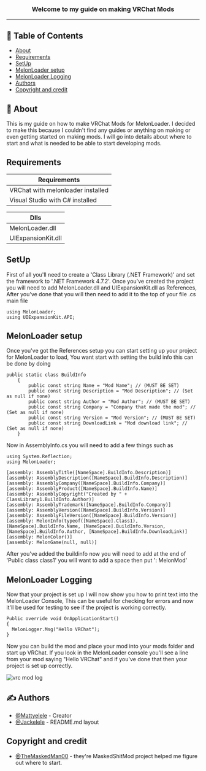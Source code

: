 <h3 align="center">Welcome to my guide on making VRChat Mods</h3>

---

## 📝 Table of Contents

- [About](#about)
- [Requirements](#requirements)
- [SetUp](#Setup)
- [MelonLoader setup](#melonloaderstart)
- [MelonLoader Logging](#melonloaderlogging)
- [Authors](#authors)
- [Copyright and credit](#Copyright)

## 🧐 About <a name = "about"></a>

This is my guide on how to make VRChat Mods for MelonLoader. I decided to make this because I couldn't find any guides or anything on making or even getting started on making mods. I will go into details about where to start and what is needed to be able to start developing mods.

## Requirements <a name = "requirements"></a>

| Requirements  |
| ------------- |
| VRChat with melonloader installed  |
| Visual Studio with C# installed |

| Dlls  |
| ------------- |
| MelonLoader.dll |
| UIExpansionKit.dll |

## SetUp <a name = "Setup"></a>

First of all you'll need to create a 'Class Library (.NET Framework)' and set the framework to '.NET Framework 4.7.2'. Once you've created the project you will need to add MelonLoader.dll and UIExpansionKit.dll as References, After you've done that you will then need to add it to the top of your file .cs main file

```
using MelonLoader;
using UIExpansionKit.API;
```

## MelonLoader setup <a name = "melonloaderstart"></a>

Once you've got the References setup you can start setting up your project for MelonLoader to load, You want start with setting the build info this can be done by doing

```
public static class BuildInfo
    {
        public const string Name = "Mod Name"; // (MUST BE SET)
        public const string Description = "Mod Description"; // (Set as null if none)
        public const string Author = "Mod Author"; // (MUST BE SET)
        public const string Company = "Company that made the mod"; // (Set as null if none)
        public const string Version = "Mod Version"; // (MUST BE SET)
        public const string DownloadLink = "Mod download link"; // (Set as null if none)
    }
```

Now in AssemblyInfo.cs you will need to add a few things such as

```
using System.Reflection;
using MelonLoader;

[assembly: AssemblyTitle([NameSpace].BuildInfo.Description)]
[assembly: AssemblyDescription([NameSpace].BuildInfo.Description)]
[assembly: AssemblyCompany([NameSpace].BuildInfo.Company)]
[assembly: AssemblyProduct([NameSpace].BuildInfo.Name)]
[assembly: AssemblyCopyright("Created by " + ClassLibrary1.BuildInfo.Author)]
[assembly: AssemblyTrademark([NameSpace].BuildInfo.Company)]
[assembly: AssemblyVersion([NameSpace].BuildInfo.Version)]
[assembly: AssemblyFileVersion([NameSpace].BuildInfo.Version)]
[assembly: MelonInfo(typeof([NameSpace].Class1), [NameSpace].BuildInfo.Name, [NameSpace].BuildInfo.Version, [NameSpace].BuildInfo.Author, [NameSpace].BuildInfo.DownloadLink)]
[assembly: MelonColor()]
[assembly: MelonGame(null, null)]
```

After you've added the buildinfo now you will need to add at the end of 'Public class class1' you will want to add a space then put ': MelonMod'

## MelonLoader Logging <a name = "melonloaderlogging"></a>

Now that your project is set up I will now show you how to print text into the MelonLoader Console, This can be useful for checking for errors and now it'll be used for testing to see if the project is working correctly.

```
Public override void OnApplicationStart()
{
  MelonLogger.Msg("Hello VRChat");
}
```

Now you can build the mod and place your mod into your mods folder and start up VRChat. If you look in the MelonLoader console you'll see a line from your mod saying "Hello VRChat" and if you've done that then your project is set up correctly.

![vrc mod log](https://elele.dev/i/lAJu0/lEjINECI01.png/raw)

## ✍️ Authors <a name = "authors"></a>

- [@Mattyelele](https://github.com/Mattyelele) - Creator
- [@Jackelele](https://github.com/Jackelele) - README.md layout

## Copyright and credit <a name = "Copyright"></a>

- [@TheMaskedMan00](https://github.com/TheMaskedMan00/MaskedShitMod) - they're MaskedShitMod project helped me figure out where to start.
